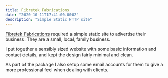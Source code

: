 ```yaml
---
title: Fibretek Fabrications
date: "2020-10-11T17:41:00.000Z"
description: "Simple Static HTTP site"
---
```


[Fibretek Fabrications](https://fibretekfabrications.co.uk) required a simple static site to advertise their business. They are a small, local, family business.

I put together a sensibly sized website with some basic information and contact details, and kept the design fairly minimal and clean.

As part of the package I also setup some email accounts for them to give a more professional feel when dealing with clients.
